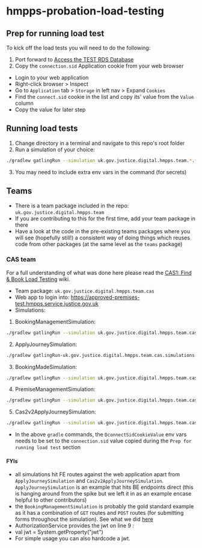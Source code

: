 # hmpps-probation-load-testing

## Prep for running load test
To kick off the load tests you will need to do the following:

1. Port forward to [Access the TEST RDS Database](https://user-guide.cloud-platform.service.justice.gov.uk/documentation/other-topics/rds-external-access.html#accessing-your-rds-database)
2. Copy the `connection.sid` Application cookie from your web browser 
* Login to your web application
* Right-click browser > Inspect
* Go to `Application` tab > `Storage` in left nav > Expand `Cookies`
* Find the `connect.sid` cookie in the list and copy its' value from the `Value` column
* Copy the value for later step

## Running load tests
1. Change directory in a terminal and navigate to this repo's root folder
2. Run a simulation of your choice:
```bash
./gradlew gatlingRun --simulation uk.gov.justice.digital.hmpps.team.*.*Simulation
```
3. You may need to include extra env vars in the command (for secrets)

## Teams
* There is a team package included in the repo: `uk.gov.justice.digital.hmpps.team`
* If you are contributing to this for the first time, add your team package in there  
* Have a look at the code in the pre-existing teams packages where you will see (hopefully still!) a consistent way of doing things which reuses code from other packages (at the same level as the `teams` package)

### CAS team
For a full understanding of what was done here please read the [CAS1: Find & Book Load Testing](https://dsdmoj.atlassian.net/wiki/spaces/AP/pages/5442600996/CAS1+Find+Book+Load+Testing) wiki.
* Team package: `uk.gov.justice.digital.hmpps.team.cas`
* Web app to login into: https://approved-premises-test.hmpps.service.justice.gov.uk
* Simulations:
1. BookingManagementSimulation:
```bash
./gradlew gatlingRun --simulation uk.gov.justice.digital.hmpps.team.cas.simulations.BookingManagementSimulation -Dprotocol=https -Ddomain=approved-premises-test.hmpps.service.justice.gov.uk -Ddb_port=5432 -Ddb_name=<secret> -Ddb_username=<secret> -Ddb_password=<secret> -DconnectSidCookieValue=<copied_in_prep_section>
```
2. ApplyJourneySimulation:
```bash
./gradlew gatlingRun-uk.gov.justice.digital.hmpps.team.cas.simulations.ApplyJourneySimulation -Dprofile=dev -Dprotocol=https -Ddomain=approved-premises-api-dev.hmpps.service.justice.gov.uk -Ddb_port=5432 -Ddb_name=<secret> -Ddb_username=<secret> -Ddb_password=<secret>. -DauthBaseUrl=https://sign-in-dev.hmpps.service.justice.gov.uk
```
3. BookingMadeSimulation:
```bash
./gradlew gatlingRun --simulation uk.gov.justice.digital.hmpps.team.cas.simulations.BookingMadeSimulation -Dprotocol=https -Ddomain=approved-premises-test.hmpps.service.justice.gov.uk -Ddb_port=5432 -Ddb_name=<secret> -Ddb_username=<secret> -Ddb_password=<secret> -DconnectSidCookieValue=<copied_in_prep_section>
```
4. PremiseManagementSimulation:
```bash
./gradlew gatlingRun --simulation uk.gov.justice.digital.hmpps.team.cas.simulations.PremiseManagementSimulation -Dprotocol=https -Ddomain=approved-premises-test.hmpps.service.justice.gov.uk -Ddb_port=5432 -Ddb_name=<secret> -Ddb_username=<secret> -Ddb_password=<secret> -DconnectSidCookieValue=<copied_in_prep_section>
```
5. Cas2v2ApplyJourneySimulation:
```bash
./gradlew gatlingRun --simulation uk.gov.justice.digital.hmpps.team.cas.simulations.cas2v2.Cas2v2ApplyJourneySimulation -Dprotocol=https -Ddomain=approved-premises-api-dev.hmpps.service.justice.gov.uk -DauthBaseUrl=https://sign-in-dev.hmpps.service.justice.gov.uk
```

* In the above `gradle` commands, the `DconnectSidCookieValue` env vars needs to be set to the `connection.sid` value copied during the `Prep for running load test` section

#### FYIs
* all simulations hit FE routes against the web application apart from `ApplyJourneySimulation` and `Cas2v2ApplyJourneySimulation`. `ApplyJourneySimulation` is an example that hits BE endpoints direct (this is hanging around from the spike but we left it in as an example encase helpful to other contributors)
* the `BookingManagementSimulation` is probably the gold standard example as it has a combination of `GET` routes and `POST` routes (for submitting forms throughout the simulation). See what we did [here](https://dsdmoj.atlassian.net/wiki/spaces/AP/pages/5501583503/Booking+Management+Simulation)
* AuthorizationService provides the jwt on line 9 : 
* val jwt = System.getProperty("jwt")
* For simple usage you can also hardcode a jwt. 
